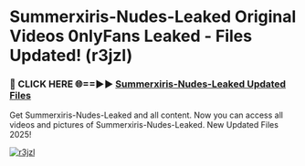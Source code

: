 # Summerxiris-Nudes-Leaked Original Videos 0nlyFans Leaked - Files Updated! (r3jzl)

<h3>🔴 CLICK HERE 🌐==►► <a href="https://tinyurl.com/yc6ubb5a" rel="nofollow">Summerxiris-Nudes-Leaked Updated Files</a></h3>

Get Summerxiris-Nudes-Leaked and all content. Now you can access all videos and pictures of Summerxiris-Nudes-Leaked. New Updated Files 2025!

[![r3jzl](https://i.imgur.com/7eu0CRL.gif)](https://tinyurl.com/yc6ubb5a)
